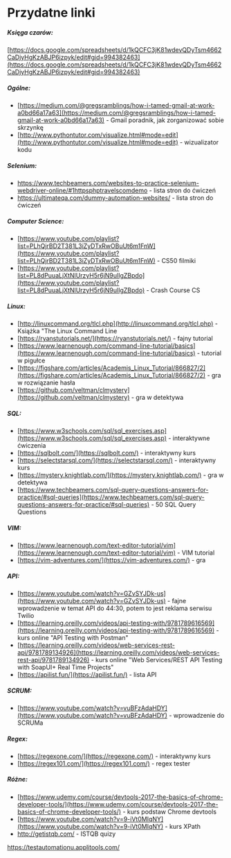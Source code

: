 # Przydatne linki

##### Księga czarów: 
[https://docs.google.com/spreadsheets/d/1kQCFC3jK81wdevQDyTsm4662CaDjyHgKzABJP6izpyk/edit#gid=994382463](https://docs.google.com/spreadsheets/d/1kQCFC3jK81wdevQDyTsm4662CaDjyHgKzABJP6izpyk/edit#gid=994382463) 

##### Ogólne:
* [https://medium.com/@gregsramblings/how-i-tamed-gmail-at-work-a0bd66a17a63](https://medium.com/@gregsramblings/how-i-tamed-gmail-at-work-a0bd66a17a63) - Gmail poradnik, jak zorganizować sobie skrzynkę 
* [http://www.pythontutor.com/visualize.html#mode=edit](http://www.pythontutor.com/visualize.html#mode=edit) - wizualizator kodu 


##### Selenium:
- https://www.techbeamers.com/websites-to-practice-selenium-webdriver-online/#1httpsphptravelscomdemo - lista stron do ćwiczeń
- https://ultimateqa.com/dummy-automation-websites/ - lista stron do ćwiczeń


##### Computer Science:
* [https://www.youtube.com/playlist?list=PLhQjrBD2T381L3iZyDTxRwOBuUt6m1FnW](https://www.youtube.com/playlist?list=PLhQjrBD2T381L3iZyDTxRwOBuUt6m1FnW) - CS50 filmiki 
* [https://www.youtube.com/playlist?list=PL8dPuuaLjXtNlUrzyH5r6jN9ulIgZBpdo](https://www.youtube.com/playlist?list=PL8dPuuaLjXtNlUrzyH5r6jN9ulIgZBpdo) - Crash Course CS 
    

##### Linux:
* [http://linuxcommand.org/tlcl.php](http://linuxcommand.org/tlcl.php) - Książka "The Linux Command Line 
* [https://ryanstutorials.net/](https://ryanstutorials.net/) - fajny tutorial 
* [https://www.learnenough.com/command-line-tutorial/basics](https://www.learnenough.com/command-line-tutorial/basics) - tutorial w pigułce 
* [https://figshare.com/articles/Academis_Linux_Tutorial/866827/2](https://figshare.com/articles/Academis_Linux_Tutorial/866827/2) - gra w rozwiązanie hasła 
* [https://github.com/veltman/clmystery](https://github.com/veltman/clmystery) - gra w detektywa 
    

##### SQL:
* [https://www.w3schools.com/sql/sql_exercises.asp](https://www.w3schools.com/sql/sql_exercises.asp) - interaktywne ćwiczenia 
* [https://sqlbolt.com/](https://sqlbolt.com/) - interaktywny kurs    
* [https://selectstarsql.com/](https://selectstarsql.com/) - interaktywny kurs  
* [https://mystery.knightlab.com/](https://mystery.knightlab.com/) - gra w detektywa  
* [https://www.techbeamers.com/sql-query-questions-answers-for-practice/#sql-queries](https://www.techbeamers.com/sql-query-questions-answers-for-practice/#sql-queries) - 50 SQL Query Questions 
    
##### VIM:
* [https://www.learnenough.com/text-editor-tutorial/vim](https://www.learnenough.com/text-editor-tutorial/vim) - VIM tutorial  
* [https://vim-adventures.com/](https://vim-adventures.com/) - gra 
    
##### API:
* [https://www.youtube.com/watch?v=GZvSYJDk-us](https://www.youtube.com/watch?v=GZvSYJDk-us) - fajne wprowadzenie w temat API do 44:30, potem to jest reklama serwisu Twilio 
* [https://learning.oreilly.com/videos/api-testing-with/9781789616569](https://learning.oreilly.com/videos/api-testing-with/9781789616569) - kurs online "API Testing with Postman"
* [https://learning.oreilly.com/videos/web-services-rest-api/9781789134926](https://learning.oreilly.com/videos/web-services-rest-api/9781789134926) - kurs online "Web Services/REST API Testing with SoapUI+ Real Time Projects"  
* [https://apilist.fun/](https://apilist.fun/) - lista API 
    
##### SCRUM:
* [https://www.youtube.com/watch?v=vuBFzAdaHDY](https://www.youtube.com/watch?v=vuBFzAdaHDY) - wprowadzenie do SCRUMa 

##### Regex:
* [https://regexone.com/](https://regexone.com/) - interaktywny kurs  
* [https://regex101.com/](https://regex101.com/) - regex tester 
    
##### Różne:
* [https://www.udemy.com/course/devtools-2017-the-basics-of-chrome-developer-tools/](https://www.udemy.com/course/devtools-2017-the-basics-of-chrome-developer-tools/) - kurs podstaw Chrome devtools  
* [https://www.youtube.com/watch?v=9-iVt0MIqNY](https://www.youtube.com/watch?v=9-iVt0MIqNY) - kurs XPath
* http://getistqb.com/ - ISTQB quizy

https://testautomationu.applitools.com/